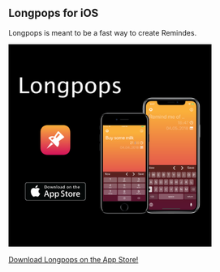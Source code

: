 ## Longpops for iOS

Longpops is meant to be a fast way to create Remindes.

<img src="Longpops.png" width="400">

[Download Longpops on the App Store!](https://itunes.apple.com/de/app/longpops/id1352311576?mt=8)
